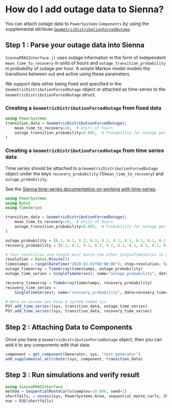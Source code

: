 # How do I add outage data to Sienna?

You can attach outage data to `PowerSystems` `Components` by using the
supplemental attribute [`GeometricDistributionForcedOutage`](https://nrel-sienna.github.io/PowerSystems.jl/stable/api/public/#PowerSystems.GeometricDistributionForcedOutage).

## Step 1 : Parse your outage data into Sienna

`SiennaPRASInterface.jl` uses outage information in the form of independent `mean_time_to_recovery`
in units of hours and `outage_transition_probability` in probability of outage per hour.
A simple Markov model models the transitions between out and active using these parameters.

We support data either being fixed and specified in the `GeometricDistributionForcedOutage` object
or attached as time-series to the `GeometricDistributionForcedOutage` struct.

### Creating a `GeometricDistributionForcedOutage` from fixed data

```julia
using PowerSystems
transition_data = GeometricDistributionForcedOutage(;
    mean_time_to_recovery=10,  # Units of hours
    outage_transition_probability=0.005,  # Probability for outage per hour
)
```

### Creating a `GeometricDistributionForcedOutage` from time series data

Time series should be attached to a `GeometricDistributionForcedOutage` object
under the keys `recovery_probability` (1/`mean_time_to_recovery`) and `outage_probability`.

See the [Sienna time-series documentation on working with time-series](https://nrel-sienna.github.io/PowerSystems.jl/stable/tutorials/working_with_time_series/).

```julia
using PowerSystems
using Dates
using TimeSeries

transition_data = GeometricDistributionForcedOutage(;
    mean_time_to_recovery=10,  # Units of hours
    outage_transition_probability=0.005,  # Probability for outage per hour
)

outage_probability = [0.1, 0.1, 0.2, 0.3, 0.2, 0.1, 0.1, 0.1, 0.1, 0.1, 0.1, 0.4]
recovery_probability = [0.1, 0.1, 0.2, 0.3, 0.2, 0.1, 0.1, 0.1, 0.1, 0.1, 0.1, 0.4]

# Your resolution and length must match the other SingleTimeSeries in your System.
resolution = Dates.Minute(5)
timestamps = range(DateTime("2020-01-01T08:00:00"); step=resolution, length=24)
outage_timearray = TimeArray(timestamps, outage_probability)
outage_time_series = SingleTimeSeries(; name="outage_probability", data=outage_timearray)

recovery_timearray = TimeArray(timestamps, recovery_probability)
recovery_time_series =
    SingleTimeSeries(; name="recovery_probability", data=recovery_timearray)

# Here we assume you have a system named sys
PSY.add_time_series!(sys, transition_data, outage_time_series)
PSY.add_time_series!(sys, transition_data, recovery_time_series)
```

## Step 2 : Attaching Data to Components

Once you have a `GeometricDistributionForcedOutage` object, then you can add it to
any components with that data:

```julia
component = get_component(Generator, sys, "test_generator")
add_supplemental_attribute!(sys, component, transition_data)
```

## Step 3 : Run simulations and verify result

```julia
using SiennaPRASInterface
method = SequentialMonteCarlo(samples=10_000, seed=1)
shortfalls, = assess(sys, PowerSystems.Area, sequential_monte_carlo, Shortfall())
eue = EUE(shortfalls)
```
